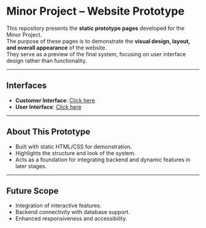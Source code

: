 # Minor Project – Website Prototype  

This repository presents the **static prototype pages** developed for the Minor Project.  
The purpose of these pages is to demonstrate the **visual design, layout, and overall appearance** of the website.  
They serve as a preview of the final system, focusing on user interface design rather than functionality.  

---

## Interfaces  

- **Customer Interface**: [Click here](https://ckphase.github.io/TuckShop/customer_interface/index.html)  
- **User Interface**: [Click here](https://ckphase.github.io/TuckShop/shopkeeper_interface/index.html)  

---

## About This Prototype  

- Built with static HTML/CSS for demonstration.  
- Highlights the structure and look of the system.  
- Acts as a foundation for integrating backend and dynamic features in later stages.  

---

## Future Scope  

- Integration of interactive features.  
- Backend connectivity with database support.  
- Enhanced responsiveness and accessibility.  
